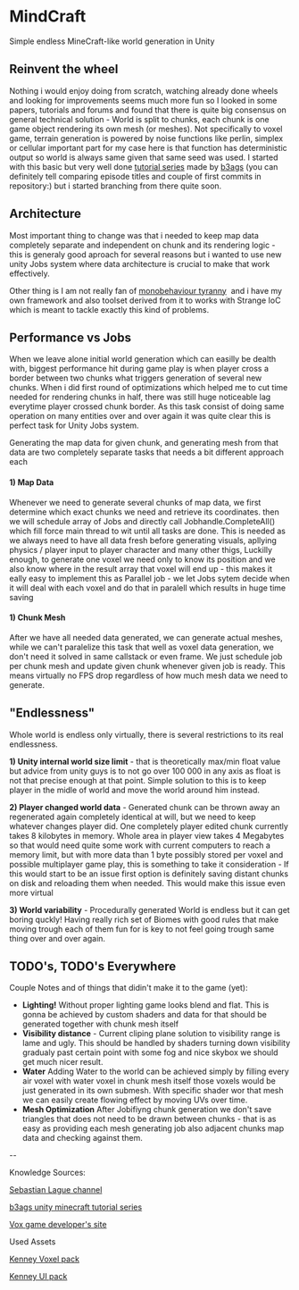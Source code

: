 # MindCraft
Simple endless MineCraft-like world generation in Unity 


## Reinvent the wheel
Nothing i would enjoy doing from scratch, watching already done wheels and looking for improvements seems much more fun so I looked in some papers, tutorials and forums and found that there is quite big consensus on general technical solution - World is split to chunks, each chunk is one game object rendering its own mesh (or meshes). Not specifically to voxel game, terrain generation is powered by noise functions like perlin, simplex or cellular important part for my case here is that function has deterministic output so world is always same given that same seed was used. I started with this basic but very well done [tutorial series](https://www.youtube.com/channel/UC3Ej26l1kXBPIq0fEEMwxQw) made by [b3ags](https://www.youtube.com/channel/UC3Ej26l1kXBPIq0fEEMwxQw)  (you can definitely tell comparing episode titles and couple of first commits in repository:) but i started branching from there quite soon.


## Architecture

Most important thing to change was that i needed to keep map data completely separate and independent on chunk and its rendering logic - this is generaly good aproach for several reasons but i wanted to use new unity Jobs system where data architecture is crucial to make that work effectively.

Other thing is I am not really fan of [monobehaviour tyranny](https://www.google.com/url?sa=t&rct=j&q=&esrc=s&source=web&cd=1&cad=rja&uact=8&ved=2ahUKEwjopPiWgIjmAhUCYcAKHW2NDBAQyCkwAHoECAoQBA&url=https%3A%2F%2Fwww.youtube.com%2Fwatch%3Fv%3D6vmRwLYWNRo&usg=AOvVaw2e07Zor8YqbD7lme3cwyWZ)  and i have my own framework and also toolset derived from it to works with Strange IoC which is meant to tackle exactly this kind of problems.
 
 
## Performance vs Jobs

When we leave alone initial world generation which can easilly be dealth with, biggest performance hit during game play is when player cross a border between two chunks what triggers generation of several new chunks. 
When i did first round of optimizations which helped me to cut time needed for rendering chunks in half, there was still huge noticeable lag everytime player crossed chunk border. As this task consist of doing same operation on many entities over and over again it was quite clear this is perfect task for Unity Jobs system.

Generating the map data for given chunk, and generating mesh from that data are two completely separate tasks that needs a bit different approach each

#### 1) Map Data 

Whenever we need to generate several chunks of map data, we first determine which exact chunks we need and retrieve its coordinates.
then we will schedule array of Jobs and directly call Jobhandle.CompleteAll() which fill force main thread to wit until all tasks are done. This is needed as we always need to have all data fresh before generating visuals, apllying physics / player input to player character and many other thigs, Luckilly enough, to generate one voxel we need only to know its position and we also know where in the result array that voxel will end up - this makes it eally easy to implement this as Parallel job - we let Jobs sytem decide when it will deal with each voxel and do that in paralell which results in huge time saving

#### 1) Chunk Mesh 

After we have all needed data generated, we can generate actual meshes, while we can't paralelize this task that well as voxel data generation, we don't need it solved in same callstack or even frame. We just schedule job per chunk mesh and update given chunk whenever given job is ready. This means virtually no FPS drop regardless of how much mesh data we need to generate.

## "Endlessness"

Whole world is endless only virtually, there is several restrictions to its real endlessness.

**1) Unity internal world size limit** - that is theoretically max/min float value but advice from unity guys is to not go over 100 000 in any axis as float is not that precise enough at that point. Simple solution to this is to keep player in the midle of world and move the world around him instead.

**2) Player changed world data** - Generated chunk can be thrown away an regenerated again completely identical at will, but we need to keep whatever changes player did. One completely player edited chunk currently takes 8 kilobytes in memory. Whole area in player view takes 4 Megabytes so that would need quite some work with current computers to reach a memory limit, but with more data than 1 byte possibly stored per voxel and possible multiplayer game play, this is something to take it consideration - If this would start to be an issue first option is definitely saving distant chunks on disk and reloading them when needed. This would make this issue even more virtual

**3) World variability** - Procedurally generated World is endless but it can get boring quckly! Having really rich set of Biomes with good rules that make moving trough each of them fun for is key to not feel going trough same thing over and over again.

## TODO's, TODO's Everywhere

Couple Notes and of things that didin't make it to the game (yet):

- **Lighting!** Without proper lighting game looks blend and flat. This is gonna be achieved by custom shaders and data for that should be generated together with chunk mesh itself
- **Visibility distance** - Current cliping plane solution to visibility range is lame and ugly. This should be handled by shaders turning down visibility gradualy past certain point with some fog and nice skybox we should get much nicer result.
- **Water** Adding Water to the world can be achieved simply by filling every air voxel with water voxel in chunk mesh itself those voxels would be just generated in its own submesh. With specific shader wor that mesh we can easily create flowing effect by moving UVs over time.
- **Mesh Optimization** After Jobifiyng chunk generation we don't save triangles that does not need to be drawn between chunks - that is as easy as providing each mesh generating job also adjacent chunks map data and checking against them.


--

Knowledge Sources:

[Sebastian Lague channel](https://www.youtube.com/channel/UCmtyQOKKmrMVaKuRXz02jbQ)

[b3ags unity minecraft tutorial series](https://www.youtube.com/channel/UC3Ej26l1kXBPIq0fEEMwxQw)

[Vox game developer's site](https://sites.google.com/site/letsmakeavoxelengine/)

Used Assets

[Kenney Voxel pack](https://www.kenney.nl/assets/voxel-pack)

[Kenney UI pack](https://www.kenney.nl/assets/ui-pack)




 
  




